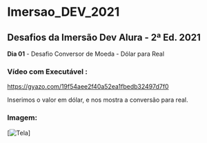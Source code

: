 # Imersao_DEV_2021

## Desafios da Imersão Dev Alura - 2ª Ed. 2021

 **Dia 01** - Desafio Conversor de Moeda - Dólar para Real

### Vídeo com Executável :

 https://gyazo.com/19f54aee2f40a52ea1fbedb32497d7f0

Inserimos o valor em dólar, e nos mostra a conversão para real.

### Imagem: 

[![Tela](https://gyazo.com/db1db3b27a1cd4c332c453d4598d6795)]
